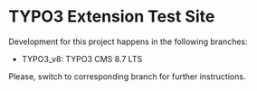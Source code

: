 # TYPO3 Extension Test Site

Development for this project happens in the following branches:

* TYPO3_v8: TYPO3 CMS 8.7 LTS

Please, switch to corresponding branch for further instructions.
